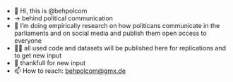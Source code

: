 - 👋 Hi, this is @behpolcom
- -> behind political communication
- 👀 I’m doing empirically research on how politicans communicate in the parliaments and on social media and publish them open access to everyone
- 👨‍💻 all used code and datasets will be published here for replications and to get new input
- 🙏 thankfull for new input  
- 📫 How to reach: behpolcom@gmx.de

<!---
behpolcom/behpolcom is a ✨ special ✨ repository because its `README.md` (this file) appears on your GitHub profile.
You can click the Preview link to take a look at your changes.
--->
